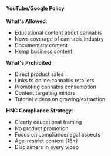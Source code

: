 #### YouTube/Google Policy

**What's Allowed**:

- Educational content about cannabis
- News coverage of cannabis industry
- Documentary content
- Hemp business content

**What's Prohibited**:

- Direct product sales
- Links to online cannabis retailers
- Promoting cannabis consumption
- Content targeting minors
- Tutorial videos on growing/extraction

**HNC Compliance Strategy**:

- Clearly educational framing
- No product promotion
- Focus on compliance/legal aspects
- Age-restrict content (18+)
- Disclaimers in every video
